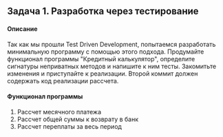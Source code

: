 ﻿## Задача 1. Разработка через тестирование
#### Описание
Так как мы прошли Test Driven Development, попытаемся разработать минимальную программу с помощью этого подхода. Продумайте функционал программы "Кредитный калькулятор", определите сигнатуры неприватных методов и напишите к ним тесты. Закомитьте изменения и приступайте к реализации. Второй коммит должен содержать код реализации рассчета.

#### Функционал программы
1. Рассчет месячного платежа
2. Рассчет общей суммы к возврату в банк
3. Рассчет переплаты за весь период

